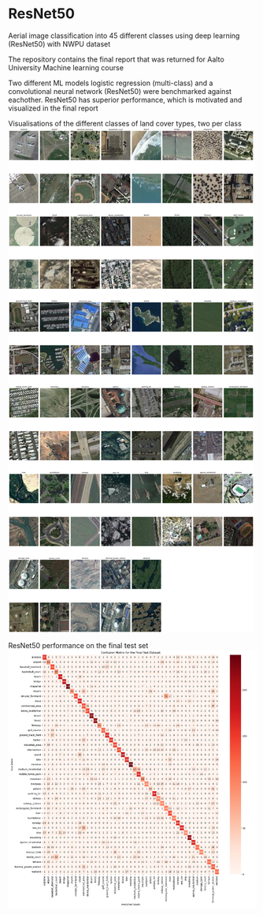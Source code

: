 # ResNet50
Aerial image classification into 45 different classes using deep learning (ResNet50) with NWPU dataset

The repository contains the final report that was returned for Aalto University Machine learning course

Two different ML models logistic regression (multi-class) and a convolutional neural network (ResNet50) were benchmarked against eachother. 
ResNet50 has superior performance, which is motivated and visualized in the final report

Visualisations of the different classes of land cover types, two per class
![Visualisation of a few classes in the aerial images](./data/output_FULLPAGEAP.png)


ResNet50 performance on the final test set
![confusion matrix for the final CNN model](./data/confmatCNNtestdata.png)

